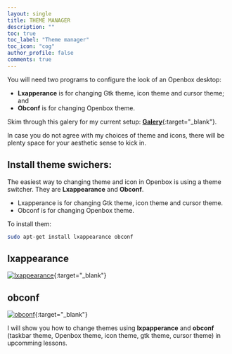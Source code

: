 ```yaml
---
layout: single
title: THEME MANAGER
description: ""
toc: true
toc_label: "Theme manager"
toc_icon: "cog"
author_profile: false
comments: true
---
```


You will need two programs to configure the look of an Openbox desktop:
* **Lxapperance** is for changing Gtk theme, icon theme and cursor theme; and 
* **Obconf** is for changing Openbox theme.

Skim through this galery for my current setup:
[**Galery**]({{site.baseurl}}/galery/){:target="_blank"}.

In case you do not agree with my choices of theme and icons, there will be plenty space for your aesthetic sense to kick in.

## Install theme swichers:

The easiest way to changing theme and icon in Openbox is using a theme switcher. They are **Lxappearance** and **Obconf**.
* Lxapperance is for changing Gtk theme, icon theme and cursor theme.
* Obconf is for changing Openbox theme.

To install them:
```bash
sudo apt-get install lxappearance obconf
```
## lxappearance
[![lxappearance]({{site.baseurl}}/images/lxappearance.png)]({{site.baseurl}}/images/lxappearance.png){:target="_blank"}

## obconf
[![obconf]({{site.baseurl}}/images/obconf.png)]({{site.baseurl}}/images/obconf.png){:target="_blank"}

I will show you how to change themes using **lxpapperance** and **obconf** (taskbar theme, Openbox theme, icon theme, gtk theme, cursor theme) in upcomming lessons.

